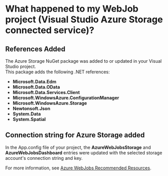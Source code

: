 <properties
    pageTitle="What happened to my WebJob project (Visual Studio Azure Storage connected service)? | Microsoft Azure"
    description="Describes what happened in a Azure WebJob project after connecting to a storage account using Visual Studio connected services"
    services="storage"
    documentationCenter=""
    authors="TomArcher"
    manager="douge"
    editor=""/>

<tags
    ms.service="storage"
    ms.workload="web"
    ms.tgt_pltfrm="vs-what-happened"
    ms.devlang="na"
    ms.topic="article"
    ms.date="12/16/2015"
    ms.author="tarcher"/>

# What happened to my WebJob project (Visual Studio Azure Storage connected service)?
## References Added
The Azure Storage NuGet package was added to or updated in your Visual Studio project.  
This package adds the following .NET references:

* **Microsoft.Data.Edm**
* **Microsoft.Data.OData**
* **Microsoft.Data.Services.Client**
* **Microsoft.WindowsAzure.ConfigurationManager**
* **Microsoft.WindowsAzure.Storage**
* **Newtonsoft.Json**
* **System.Data**
* **System.Spatial**

## Connection string for Azure Storage added
In the App.config file of your project, the **AzureWebJobsStorage** and **AzureWebJobsDashboard** entries were updated with the selected storage account's connection string and key.

For more information, see [Azure WebJobs Recommended Resources](http://go.microsoft.com/fwlink/?linkid=390226).


